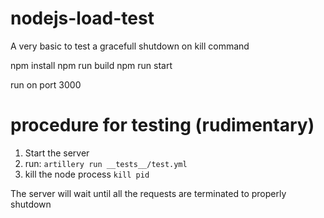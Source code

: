 # nodejs-load-test
A very basic to test a gracefull shutdown on kill command

npm install
npm run build
npm run start 

run on port 3000

# procedure for testing (rudimentary)
1. Start the server
2. run: `artillery run __tests__/test.yml`
3. kill the node process `kill pid`

The server will wait until all the requests are terminated to properly shutdown
